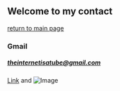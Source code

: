 ## Welcome to my contact

[return to main page](https://neverlivedordied.github.io/)

### Gmail

##### theinternetisatube@gmail.com




[Link](url) and ![Image](src)


